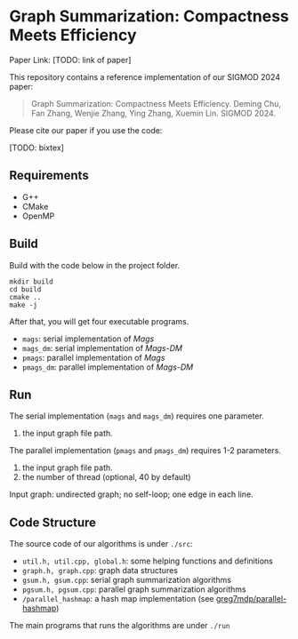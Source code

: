# Graph Summarization: Compactness Meets Efficiency

Paper Link: [TODO: link of paper]

This repository contains a reference implementation of our SIGMOD 2024 paper:

> Graph Summarization: Compactness Meets Efficiency. Deming Chu, Fan Zhang, Wenjie Zhang, Ying Zhang, Xuemin Lin. SIGMOD 2024.



Please cite our paper if you use the code:

[TODO: bixtex]

## Requirements

- G++
- CMake
- OpenMP



## Build


Build with the code below in the project folder.

``` shell
mkdir build
cd build
cmake ..
make -j
```

After that, you will get four executable programs.

- `mags`: serial implementation of *Mags*
- `mags_dm`: serial implementation of *Mags-DM*
- `pmags`: parallel implementation of *Mags*
- `pmags_dm`: parallel implementation of *Mags-DM*

## Run

The serial implementation (`mags` and `mags_dm`) requires one parameter.

1. the input graph file path.

The parallel implementation (`pmags` and `pmags_dm`) requires 1-2 parameters.

1. the input graph file path.
2. the number of thread (optional, 40 by default)

Input graph: undirected graph; no self-loop; one edge in each line.


## Code Structure


The source code of our algorithms is under `./src`:
- `util.h, util.cpp, global.h`: some helping functions and definitions
- `graph.h, graph.cpp`: graph data structures
- `gsum.h, gsum.cpp`: serial graph summarization algorithms
- `pgsum.h, pgsum.cpp`: parallel graph summarization algorithms
- `/parallel_hashmap`: a hash map implementation (see [greg7mdp/parallel-hashmap](https://github.com/greg7mdp/parallel-hashmap))

The main programs that runs the algorithms are under `./run`